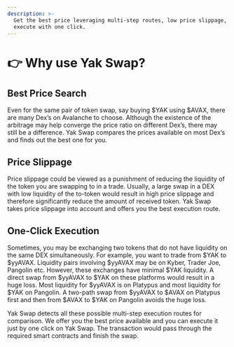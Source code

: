 ```yaml
---
description: >-
  Get the best price leveraging multi-step routes, low price slippage, and
  execute with one click.
---
```


# 👉 Why use Yak Swap?

## Best Price Search

Even for the same pair of token swap, say buying $YAK using $AVAX, there are many Dex’s on Avalanche to choose. Although the existence of the arbitrage may help converge the price ratio on different Dex’s, there may still be a difference. Yak Swap compares the prices available on most Dex’s and finds out the best one for you.

## Price Slippage

Price slippage could be viewed as a punishment of reducing the liquidity of the token you are swapping to in a trade. Usually, a large swap in a DEX with low liquidity of the to-token would result in high price slippage and therefore significantly reduce the amount of received token. Yak Swap takes price slippage into account and offers you the best execution route.

## One-Click Execution

Sometimes, you may be exchanging two tokens that do not have liquidity on the same DEX simultaneously. For example, you want to trade from $YAK to $yyAVAX.  Liquidity pairs involving $yyAVAX may be on Kyber, Trader Joe, Pangolin etc. However, these exchanges have minimal $YAK liquidity. A direct swap from $yyAVAX to $YAK on these platforms would result in a huge loss. Most liquidity for $yyAVAX is on Platypus and most liquidity for $YAK on Pangolin.  A two-path swap from $yyAVAX to $AVAX on Platypus first and then from $AVAX to $YAK on Pangolin avoids the huge loss.

Yak Swap detects all these possible multi-step execution routes for comparison. We offer you the best price available and you can execute it just by one click on Yak Swap. The transaction would pass through the required smart contracts and finish the swap.
